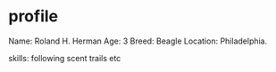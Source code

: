 # profile

Name: Roland H. Herman
Age: 3
Breed: Beagle
Location: Philadelphia.

skills: following scent trails etc